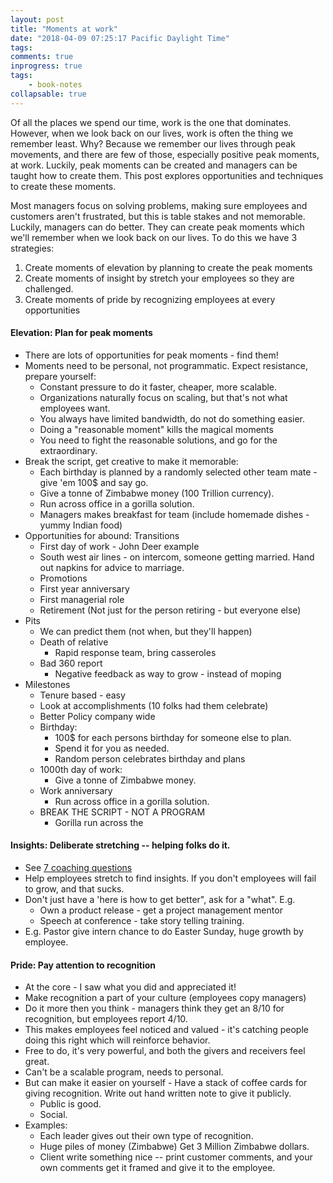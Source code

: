 ```yaml
---
layout: post
title: "Moments at work"
date: "2018-04-09 07:25:17 Pacific Daylight Time"
tags:
comments: true
inprogress: true
tags:
    - book-notes
collapsable: true
---
```


Of all the places we spend our time, work is the one that dominates. However, when we look back on our lives, work is often the thing we remember least. Why? Because we remember our lives through peak movements, and there are few of those, especially positive peak moments, at work.  Luckily, peak moments can be created and managers can be taught how to create them. This post explores opportunities and techniques to create these moments.

Most managers focus on solving problems, making sure employees and customers aren't frustrated, but this is table stakes and not memorable.  Luckily, managers can do better. They can create peak moments which we'll remember when we look back on our lives. To do this we have 3 strategies: 

1. Create moments of elevation by planning to create the peak moments 
1. Create moments of insight by stretch your employees so they are challenged.
1. Create moments of pride by recognizing employees at every opportunities


#### Elevation: Plan for peak moments

* There are lots of opportunities for peak moments - find them!
* Moments need to be personal, not programmatic. Expect resistance, prepare yourself:
    * Constant pressure to do it faster, cheaper, more scalable. 
    * Organizations naturally focus on scaling, but that's not what employees want.
    * You always have limited bandwidth, do not do something easier.
    * Doing a "reasonable moment" kills the magical moments
    * You need to fight the reasonable solutions, and go for the extraordinary.
* Break the script, get creative to make it memorable:
    * Each birthday is planned by a randomly selected other team mate - give 'em 100$ and say go. 
    * Give a tonne of Zimbabwe money (100 Trillion currency).
    * Run across office in a gorilla solution.
    * Managers makes breakfast for team (include homemade dishes - yummy Indian food)
* Opportunities for  abound: Transitions
    * First day of work - John Deer example
    * South west air lines - on intercom, someone getting married.  Hand out napkins for advice to marriage. 
    * Promotions
    * First year anniversary
    * First managerial role
    * Retirement (Not just for the person retiring - but everyone else) 
* Pits 
    * We can predict them (not when, but they'll happen)
    * Death of relative
        * Rapid response team, bring casseroles
    * Bad 360 report
        * Negative feedback as way to grow - instead of moping
* Milestones
    * Tenure based  - easy
    * Look at accomplishments (10 folks had them celebrate)
    * Better Policy company wide
    * Birthday:
        * 100$ for each persons birthday for someone else to plan.
        * Spend it for you as needed.
        * Random person celebrates birthday and plans
    * 1000th day of work:
        * Give a tonne of Zimbabwe money.
    * Work anniversary
        *  Run across office in a gorilla solution.
    * BREAK THE SCRIPT - NOT A PROGRAM
        *  Gorilla run across the 

#### Insights: Deliberate stretching -- helping folks do it.

* See [7 coaching questions](~/Coaching-questions)
* Help employees stretch to find insights. If you don't employees will fail to grow, and that sucks.
* Don't just have a 'here is how to get better", ask for a "what". E.g. 
    * Own a product release - get a project management mentor
    * Speech at conference - take story telling training.
* E.g. Pastor give intern chance to do Easter Sunday, huge growth by employee.

#### Pride: Pay attention to recognition

* At the core - I saw what you did and appreciated it!
* Make recognition a part of your culture (employees copy managers)
* Do it more then you think - managers think they get an 8/10 for recognition, but employees report 4/10.
* This makes employees feel noticed and valued - it's catching people doing this right which will reinforce behavior.
* Free to do, it's very powerful, and both the givers and receivers feel great. 
* Can't be a scalable program, needs to personal.
* But can make it easier on yourself - Have a stack of coffee cards for giving recognition. Write out hand written note to give it publicly. 
    *  Public is good.
     * Social.
* Examples:
    * Each leader gives out their own type of recognition.
    * Huge piles of money (Zimbabwe) Get 3 Million Zimbabwe dollars. 
    * Client write something nice -- print customer comments, and your own comments get it framed and give it to the employee.
